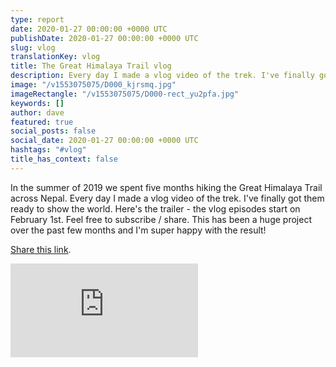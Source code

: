 ```yaml
---
type: report
date: 2020-01-27 00:00:00 +0000 UTC
publishDate: 2020-01-27 00:00:00 +0000 UTC
slug: vlog
translationKey: vlog
title: The Great Himalaya Trail vlog
description: Every day I made a vlog video of the trek. I've finally got them ready to show the world.
image: "/v1553075075/D000_kjrsmq.jpg"
imageRectangle: "/v1553075075/D000-rect_yu2pfa.jpg"
keywords: []
author: dave
featured: true
social_posts: false
social_date: 2020-01-27 00:00:00 +0000 UTC
hashtags: "#vlog"
title_has_context: false
---
```


In the summer of 2019 we spent five months hiking the Great Himalaya Trail across Nepal. Every day I made a vlog video of the trek. I've finally got them ready to show the world. Here's the trailer - the vlog episodes start on February 1st. Feel free to subscribe / share. This has been a huge project over the past few months and I'm super happy with the result!

<a href="https://www.youtube.com/watch?v=POHhwrogJ8U&list=PLiM-TFJI81R_X4HUrRDjwSJmK-MpqC1dW">Share this link</a>.

<iframe class="youtube" src="https://www.youtube.com/embed/POHhwrogJ8U" frameborder="0" allow="accelerometer; autoplay; encrypted-media; gyroscope; picture-in-picture" allowfullscreen></iframe>

